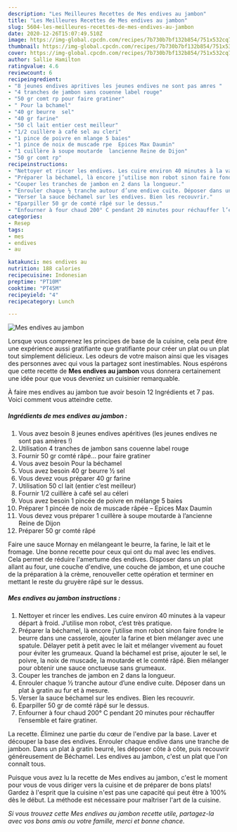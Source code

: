 ```yaml
---
description: "Les Meilleures Recettes de Mes endives au jambon"
title: "Les Meilleures Recettes de Mes endives au jambon"
slug: 5604-les-meilleures-recettes-de-mes-endives-au-jambon
date: 2020-12-26T15:07:49.510Z
image: https://img-global.cpcdn.com/recipes/7b730b7bf132b854/751x532cq70/mes-endives-au-jambon-photo-principale-de-la-recette.jpg
thumbnail: https://img-global.cpcdn.com/recipes/7b730b7bf132b854/751x532cq70/mes-endives-au-jambon-photo-principale-de-la-recette.jpg
cover: https://img-global.cpcdn.com/recipes/7b730b7bf132b854/751x532cq70/mes-endives-au-jambon-photo-principale-de-la-recette.jpg
author: Sallie Hamilton
ratingvalue: 4.6
reviewcount: 6
recipeingredient:
- "8 jeunes endives apritives les jeunes endives ne sont pas amres "
- "4 tranches de jambon sans couenne label rouge"
- "50 gr comt rp pour faire gratiner"
- " Pour la bchamel"
- "40 gr beurre  sel"
- "40 gr farine"
- "50 cl lait entier cest meilleur"
- "1/2 cuillère à café sel au cleri"
- "1 pince de poivre en mlange 5 baies"
- "1 pince de noix de muscade rpe  Epices Max Daumin"
- "1 cuillère à soupe moutarde  lancienne Reine de Dijon"
- "50 gr comt rp"
recipeinstructions:
- "Nettoyer et rincer les endives. Les cuire environ 40 minutes à la vapeur départ à froid. J’utilise mon robot, c’est très pratique."
- "Préparer la béchamel, là encore j’utilise mon robot sinon faire fondre le beurre dans une casserole, ajouter la farine et bien mélanger avec une spatule. Délayer petit à petit avec le lait et mélanger vivement au fouet pour éviter les grumeaux. Quand la béchamel est prise, ajouter le sel, le poivre, la noix de muscade, la moutarde et le comté râpé. Bien mélanger pour obtenir une sauce onctueuse sans grumeaux."
- "Couper les tranches de jambon en 2 dans la longueur."
- "Enrouler chaque ½ tranche autour d’une endive cuite. Déposer dans un plat à gratin au fur et à mesure."
- "Verser la sauce béchamel sur les endives. Bien les recouvrir."
- "Eparpiller 50 gr de comté râpé sur le dessus."
- "Enfourner à four chaud 200° C pendant 20 minutes pour réchauffer l’ensemble et faire gratiner."
categories:
- Resep
tags:
- mes
- endives
- au

katakunci: mes endives au 
nutrition: 188 calories
recipecuisine: Indonesian
preptime: "PT10M"
cooktime: "PT45M"
recipeyield: "4"
recipecategory: Lunch

---
```



![Mes endives au jambon](https://img-global.cpcdn.com/recipes/7b730b7bf132b854/751x532cq70/mes-endives-au-jambon-photo-principale-de-la-recette.jpg)

Lorsque vous comprenez les principes de base de la cuisine, cela peut être une expérience aussi gratifiante que gratifiante pour créer un plat ou un plat tout simplement délicieux. Les odeurs de votre maison ainsi que les visages des personnes avec qui vous la partagez sont inestimables. Nous espérons que cette recette de <strong> Mes endives au jambon </strong> vous donnera certainement une idée pour que vous deveniez un cuisinier remarquable.

<!--inarticleads1-->

À faire mes endives au jambon tue avoir besoin 12 Ingrédients et 7 pas. Voici comment vous atteindre cette.

##### Ingrédients de mes endives au jambon :

1. Vous avez besoin 8 jeunes endives apéritives (les jeunes endives ne sont pas amères !)
1. Utilisation 4 tranches de jambon sans couenne label rouge
1. Fournir 50 gr comté râpé… pour faire gratiner
1. Vous avez besoin  Pour la béchamel
1. Vous avez besoin 40 gr beurre ½ sel
1. Vous devez vous préparer 40 gr farine
1. Utilisation 50 cl lait (entier c’est meilleur)
1. Fournir 1/2 cuillère à café sel au céleri
1. Vous avez besoin 1 pincée de poivre en mélange 5 baies
1. Préparer 1 pincée de noix de muscade râpée – Epices Max Daumin
1. Vous devez vous préparer 1 cuillère à soupe moutarde à l’ancienne Reine de Dijon
1. Préparer 50 gr comté râpé


Faire une sauce Mornay en mélangeant le beurre, la farine, le lait et le fromage. Une bonne recette pour ceux qui ont du mal avec les endives. Cela permet de réduire l&#39;amertume des endives. Disposer dans un plat allant au four, une couche d&#39;endive, une couche de jambon, et une couche de la préparation à la crème, renouveller cette opération et terminer en mettant le reste du gruyère râpé sur le dessus. 

<!--inarticleads2-->

##### Mes endives au jambon instructions :

1. Nettoyer et rincer les endives. Les cuire environ 40 minutes à la vapeur départ à froid. J’utilise mon robot, c’est très pratique.
1. Préparer la béchamel, là encore j’utilise mon robot sinon faire fondre le beurre dans une casserole, ajouter la farine et bien mélanger avec une spatule. Délayer petit à petit avec le lait et mélanger vivement au fouet pour éviter les grumeaux. Quand la béchamel est prise, ajouter le sel, le poivre, la noix de muscade, la moutarde et le comté râpé. Bien mélanger pour obtenir une sauce onctueuse sans grumeaux.
1. Couper les tranches de jambon en 2 dans la longueur.
1. Enrouler chaque ½ tranche autour d’une endive cuite. Déposer dans un plat à gratin au fur et à mesure.
1. Verser la sauce béchamel sur les endives. Bien les recouvrir.
1. Eparpiller 50 gr de comté râpé sur le dessus.
1. Enfourner à four chaud 200° C pendant 20 minutes pour réchauffer l’ensemble et faire gratiner.


La recette. Éliminez une partie du cœur de l&#39;endive par la base. Laver et découper la base des endives. Enrouler chaque endive dans une tranche de jambon. Dans un plat à gratin beurré, les déposer côte à côte, puis recouvrir généreusement de Béchamel. Les endives au jambon, c&#39;est un plat que l&#39;on connaît tous. 

<!--inarticleads1-->

<p>
Puisque vous avez lu la recette de Mes endives au jambon, c'est le moment pour vous de vous diriger vers la cuisine et de préparer de bons plats! Gardez à l'esprit que la cuisine n'est pas une capacité qui peut être à 100% dès le début. La méthode est nécessaire pour maîtriser l'art de la cuisine.
</p>

<p>
<i>Si vous trouvez cette Mes endives au jambon recette utile, partagez-la avec vos bons amis ou votre famille, merci et bonne chance.</i>
</p>
